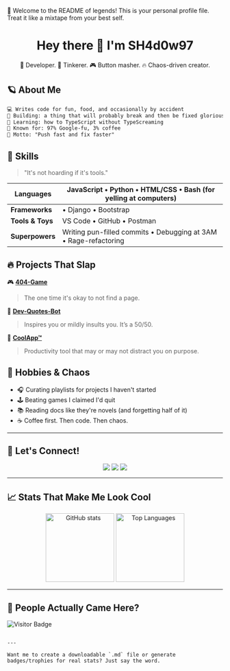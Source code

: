 

🎉 Welcome to the README of legends! 
This is your personal profile file. Treat it like a mixtape from your best self.


<h1 align="center">Hey there 👋 I'm SH4d0w97</h1>
<p align="center">🚀 Developer. 🧠 Tinkerer. 🎮 Button masher. 🔥 Chaos-driven creator.</p>



## 🪐 About Me

```txt
💻 Writes code for fun, food, and occasionally by accident  
🔭 Building: a thing that will probably break and then be fixed gloriously  
🌱 Learning: how to TypeScript without TypeScreaming  
🧠 Known for: 97% Google-fu, 3% coffee  
🚀 Motto: "Push fast and fix faster"
````


## 💼 Skills

> "It's not hoarding if it's tools."

| **Languages**    | JavaScript • Python • HTML/CSS • Bash (for yelling at computers) |
| ---------------- | ---------------------------------------------------------------- |
| **Frameworks**   | • Django • Bootstrap <!-- React • Node.js • Express • TailwindCSS • Vite -->                 |
| **Tools & Toys** | VS Code • GitHub • Postman  <!-- • Netlify • Docker (kinda) • Figma -->  |
| **Superpowers**  | Writing pun-filled commits • Debugging at 3AM • Rage-refactoring |



## 🔥 Projects That Slap

🎮 [**404-Game**](https://github.com/SH4d0w97/404-game)

> The one time it's okay to not find a page.

🧠 [**Dev-Quotes-Bot**](https://github.com/SH4d0w97/dev-quotes-bot)

> Inspires you or mildly insults you. It’s a 50/50.

🚀 [**CoolApp™**](https://github.com/SH4d0w97/coolapp)

> Productivity tool that may or may not distract you on purpose.



## 🎨 Hobbies & Chaos

* 🎧 Curating playlists for projects I haven't started
* 🕹️ Beating games I claimed I'd quit
* 📚 Reading docs like they're novels (and forgetting half of it)
* ☕ Coffee first. Then code. Then chaos.

---

## 🤝 Let's Connect!

<p align="center">
  <a href="mailto:you@example.com"><img src="https://img.shields.io/badge/-Email-D14836?style=for-the-badge&logo=gmail&logoColor=white"/></a>
  <a href="https://linkedin.com/in/your-profile"><img src="https://img.shields.io/badge/-LinkedIn-0077B5?style=for-the-badge&logo=linkedin&logoColor=white"/></a>
  <a href="https://yourportfolio.com"><img src="https://img.shields.io/badge/-Portfolio-000?style=for-the-badge&logo=firefox&logoColor=white"/></a>
</p>

---

## 📈 Stats That Make Me Look Cool

<p align="center">
  <img src="https://github-readme-stats.vercel.app/api?username=SH4d0w97&show_icons=true&theme=radical" alt="GitHub stats" height="160"/>
  <img src="https://github-readme-stats.vercel.app/api/top-langs/?username=SH4d0w97&layout=compact&theme=radical" alt="Top Languages" height="160"/>
</p>

---

## 👀 People Actually Came Here?

![Visitor Badge](https://visitor-badge.laobi.icu/badge?page_id=SH4d0w97\&title=👀+visitors)

<!-- 
🛠️ Pro tip: update the placeholders (SH4d0w97, your links, project names).
💡 Feeling fancy? Add GitHub trophies, animated gifs, or ASCII art.
-->

<!-- 
🎉 YOU DID IT. Your README is now 82% cooler. 
You’re welcome.
-->

```

---

Want me to create a downloadable `.md` file or generate badges/trophies for real stats? Just say the word.
```
